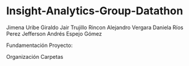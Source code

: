 # Insight-Analytics-Group-Datathon
Jimena Uribe Giraldo
Jair Trujillo Rincon
Alejandro Vergara
Daniela Ríos Perez
Jefferson Andrés Espejo Gómez



Fundamentación Proyecto:


Organización Carpetas


